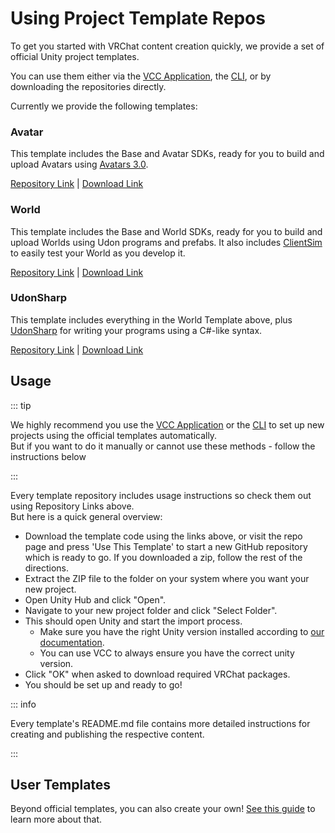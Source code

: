 # Using Project Template Repos

To get you started with VRChat content creation quickly, we provide a set of official Unity project templates.

You can use them either via the [VCC Application](/vcc.docs.vrchat.com/guides/getting-started), the [CLI](/vcc.docs.vrchat.com/vpm/cli), or by downloading the repositories directly.

Currently we provide the following templates:

### Avatar

This template includes the Base and Avatar SDKs, ready for you to build and upload Avatars using [Avatars 3.0](https://docs.vrchat.com/docs/avatars-30).

[Repository Link](https://github.com/vrchat-community/template-avatar) | [Download Link](https://github.com/vrchat-community/template-avatar/archive/refs/heads/main.zip)

### World
This template includes the Base and World SDKs, ready for you to build and upload Worlds using Udon programs and prefabs. It also includes [ClientSim](https://clientsim.docs.vrchat.com/) to easily test your World as you develop it.

[Repository Link](https://github.com/vrchat-community/template-world) | [Download Link](https://github.com/vrchat-community/template-world/archive/refs/heads/main.zip)

### UdonSharp
This template includes everything in the World Template above, plus [UdonSharp](https://github.com/vrchat-community/UdonSharp) for writing your programs using a C#-like syntax.

[Repository Link](https://github.com/vrchat-community/template-udonsharp) | [Download Link](https://github.com/vrchat-community/template-udonsharp/archive/refs/heads/main.zip)

## Usage

::: tip

We highly recommend you use the [VCC Application](/vcc.docs.vrchat.com/guides/getting-started) or the [CLI](/vcc.docs.vrchat.com/vpm/cli) to set up new projects using the official templates automatically.  
But if you want to do it manually or cannot use these methods - follow the instructions below

:::

Every template repository includes usage instructions so check them out using Repository Links above.  
But here is a quick general overview:

- Download the template code using the links above, or visit the repo page and press 'Use This Template' to start a new GitHub repository which is ready to go. If you downloaded a zip, follow the rest of the directions.
- Extract the ZIP file to the folder on your system where you want your new project.
- Open Unity Hub and click "Open".
- Navigate to your new project folder and click "Select Folder".
- This should open Unity and start the import process.
  - Make sure you have the right Unity version installed according to [our documentation](https://docs.vrchat.com/docs/current-unity-version).
  - You can use VCC to always ensure you have the correct unity version.
- Click "OK" when asked to download required VRChat packages.
- You should be set up and ready to go!

::: info

Every template's README.md file contains more detailed instructions for creating and publishing the respective content.

:::

## User Templates

Beyond official templates, you can also create your own! [See this guide](/vcc.docs.vrchat.com/vpm/templates#user-templates) to learn more about that.